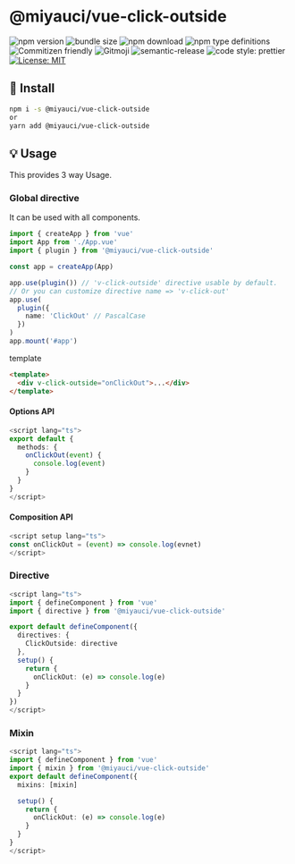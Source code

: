 # @miyauci/vue-click-outside

![npm version](https://img.shields.io/npm/v/@miyauci/vue-click-outside.svg?style=flat)
![bundle size](https://img.shields.io/bundlephobia/min/@miyauci/vue-click-outside)
![npm download](https://img.shields.io/npm/dw/@miyauci/vue-click-outside?color=blue)
![npm type definitions](https://img.shields.io/npm/types/@miyauci/vue-click-outside)
![Commitizen friendly](https://img.shields.io/badge/commitizen-friendly-brightgreen.svg)
![Gitmoji](https://img.shields.io/badge/gitmoji-%20😜%20😍-FFDD67.svg?style=flat)
![semantic-release](https://img.shields.io/badge/%20%20%F0%9F%93%A6%F0%9F%9A%80-semantic--release-e10079.svg)
![code style: prettier](https://img.shields.io/badge/code_style-prettier-ff69b4.svg)
[![License: MIT](https://img.shields.io/badge/License-MIT-yellow.svg)](https://opensource.org/licenses/MIT)

## :truck: Install

```bash
npm i -s @miyauci/vue-click-outside
or
yarn add @miyauci/vue-click-outside
```

## :bulb: Usage

This provides 3 way Usage.

### Global directive

It can be used with all components.

```ts
import { createApp } from 'vue'
import App from './App.vue'
import { plugin } from '@miyauci/vue-click-outside'

const app = createApp(App)

app.use(plugin()) // 'v-click-outside' directive usable by default.
// Or you can customize directive name => 'v-click-out'
app.use(
  plugin({
    name: 'ClickOut' // PascalCase
  })
)
app.mount('#app')
```

template

```html
<template>
  <div v-click-outside="onClickOut">...</div>
</template>
```

#### Options API

```ts
<script lang="ts">
export default {
  methods: {
    onClickOut(event) {
      console.log(event)
    }
  }
}
</script>
```

#### Composition API

```ts
<script setup lang="ts">
const onClickOut = (event) => console.log(evnet)
</script>
```

### Directive

```ts
<script lang="ts">
import { defineComponent } from 'vue'
import { directive } from '@miyauci/vue-click-outside'

export default defineComponent({
  directives: {
    ClickOutside: directive
  },
  setup() {
    return {
      onClickOut: (e) => console.log(e)
    }
  }
})
</script>
```

### Mixin

```ts
<script lang="ts">
import { defineComponent } from 'vue'
import { mixin } from '@miyauci/vue-click-outside'
export default defineComponent({
  mixins: [mixin]

  setup() {
    return {
      onClickOut: (e) => console.log(e)
    }
  }
}
</script>
```

